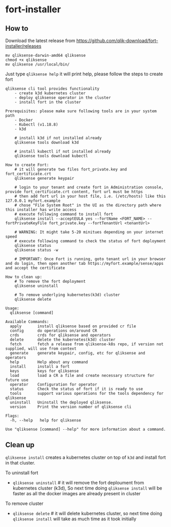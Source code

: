 # fort-installer

## How to

Download the latest release from https://github.com/qlik-download/fort-installer/releases

```console
mv qliksense-darwin-amd64 qliksense
chmod +x qliksense
mv qliksense /usr/local/bin/
```

Just type `qliksense help` it will print help, please follow the steps to create fort

```console
qliksense cli tool provides functionality
	- create k3d kubernetes cluster
	- deploy qliksense operator in the cluster
	- install fort in the cluster

Prerequisites: please make sure following tools are in your system path
	- Docker
	- Kubectl (v1.18.8)
	- k3d

	# install k3d if not installed already
	qliksense tools download k3d

	# install kubectl if not installed already
	qliksense tools download kubectl

How to create Fort:
	# it will generate two files fort_private.key and fort_certificate.crt
	qliksense generate keypair

	# login to your tenant and create fort in Administration console, provide fort_certificate.crt content, fort url must be https
	# then add fort url in your host file, i.e. (/etc/hosts) like this 127.0.0.1 myfort.example
	# chose "File System Root" in the UI as the directory path where this installer has write access
	# execute following command to install fort
	qliksense install --acceptEULA yes --fortName <FORT_NAME> --fortPrivateKeyFile fort_private.key --fortTenantUrl <tenantUrl>

	# WARNING: It might take 5-20 minitues depending on your internet speed
	# execute following command to check the status of fort deployment
	qliksense status
	qliksense status -w

	# IMPORTANT: Once Fort is running, goto tenant url in your browser and do login, then open another tab https://myfort.example/sense/apps and accept the certificate

How to clean up:
	# To remove the fort deployment
	qliksense uninstall

	# To remove underlying kubernetes(k3d) cluster
	qliksense delete

Usage:
  qliksense [command]

Available Commands:
  apply       install qliksense based on provided cr file
  config      do operations on/around CR
  crds        crds for qliksense and operators
  delete      delete the kubernetes(k3d) cluster
  fetch       fetch a release from qliksense-k8s repo, if version not supplied, will use from context
  generate    generate keypair, config, etc for qliksense and operators
  help        Help about any command
  install     install a fort
  keys        keys for qliksense
  load        load a CR a file and create necessary structure for future use
  operator    Configuration for operator
  status      Check the status of fort if it is ready to use
  tools       support various operations for the tools dependency for qliksense
  uninstall   Uninstall the deployed qliksense.
  version     Print the version number of qliksense cli

Flags:
  -h, --help   help for qliksense

Use "qliksense [command] --help" for more information about a command.
```

## Clean up

`qliksense install` creates a kubernetes cluster on top of `k3d` and install fort in that cluster.

To uninstall fort 

- `qliksense uninstall` # it will remove the fort deploument from kubernetes cluster (k3d), So next time doing `qliksense install` will be faster as all the docker images are already present in cluster

To remove cluster

- `qliksense delete` # it will delete kubernetes cluster, so next time doing `qliksense install` will take as much time as it took initially

